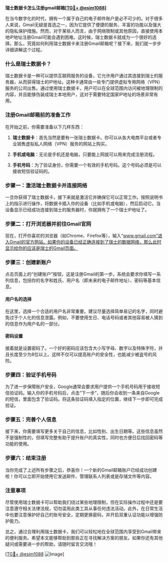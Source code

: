 **瑞士数据卡怎么注册gmail邮箱[[TG💪+ @esim1088](https://t.me/s/esim1088)]**

在当今数字化的时代，拥有一个属于自己的电子邮件账户是必不可少的。对于很多人来说，Gmail无疑是首选之一，因为它提供了便捷的服务、丰富的功能以及强大的隐私保护措施。然而，对于某些人而言，由于网络限制或其他原因，直接使用本地IP地址注册Gmail可能会遇到困难。这时候，瑞士数据卡就成为一个很好的选择。那么，究竟如何利用瑞士数据卡来注册Gmail邮箱呢？接下来，我们就一步步详细讲解这个过程。

### 什么是瑞士数据卡？

瑞士数据卡是一种可以提供互联网服务的设备，它允许用户通过其连接到瑞士的服务器，从而获得瑞士的IP地址。这种卡通常由一些专门提供虚拟专用网络（VPN）服务的公司出售。通过使用瑞士数据卡，用户可以在全球范围内访问被地理限制的内容，并且能够伪装成瑞士本地用户，这对于需要特定国家IP地址的场景非常有用。

### 注册Gmail邮箱前的准备工作

在开始之前，你需要准备以下几样东西：

1. **瑞士数据卡**：首先当然是要有一张瑞士数据卡。你可以从各大电商平台或者专业销售虚拟私人网络（VPN）服务的网站上购买。
   
2. **手机或电脑**：无论是手机还是电脑，只要能上网就可以用来完成注册流程。

3. **手机号码**：为了验证身份，你需要一个有效的手机号码。这个号码必须是可以接收短信验证码的。

### 步骤一：激活瑞士数据卡并连接网络

一旦你获得了瑞士数据卡，接下来就是激活它并确保它可以正常工作。按照说明书上的指示进行操作，将数据卡插入你的设备（比如手机或电脑），然后启动它。当设备显示已经成功连接到瑞士的服务器时，你就拥有了一个瑞士IP地址了。

### 步骤二：打开浏览器并前往Gmail官网

现在，打开你喜欢的浏览器（如Chrome、Firefox等），输入“www.gmail.com”进入Gmail的官方网站。如果你的设备已经正确连接到了瑞士的数据网络，那么此时显示给你的应该是瑞士的Gmail页面。

### 步骤三：创建新账户

点击页面上的“创建账户”按钮，这是注册Gmail的第一步。系统会要求你填写一系列信息，包括你的名字和姓氏、用户名（即未来的电子邮件地址）、密码等基本信息。

#### 用户名的选择

在这里，选择一个合适的用户名非常重要。建议尽量选择简单易记的名字，同时避免过于个人化的信息泄露。例如，不要使用生日、电话号码或者其他容易被人猜到的信息作为用户名的一部分。

#### 密码设置

接着就是设置密码了。一个好的密码应该包含大小写字母、数字以及特殊字符，并且长度至少为8位以上。这样不仅可以提高账户的安全性，也能减少被盗号的风险。

### 步骤四：验证手机号码

为了进一步保障账户安全，Google通常会要求用户提供一个手机号码用于接收短信验证码。输入你的手机号码后，点击“下一步”，随后你会收到一条来自Google的短信，里面包含了验证码。将这条验证码填入指定的位置，继续下一步即可完成验证。

### 步骤五：完善个人信息

接下来，你需要填写更多关于自己的信息，比如性别、出生日期等。这些信息虽然不是强制性的，但填写完整有助于提升账户的真实性，同时也方便日后找回密码等功能的使用。

### 步骤六：结束注册

当你完成了上述所有步骤之后，恭喜你！一个新的Gmail邮箱账户已经成功创建啦！你可以立即开始使用它发送邮件、管理联系人列表或是存储文件等内容。

### 注意事项

尽管使用瑞士数据卡可以帮助我们绕过某些地理限制，但在实际操作过程中还是要注意遵守相关法律法规，切勿滥用此类工具从事任何违法活动。此外，在日常生活中也要注意保护好自己的账号安全，定期更换密码，并开启双重认证功能以增强防护能力。

总之，通过合理利用瑞士数据卡，我们可以轻松地在全球范围内享受到Gmail带来的便利服务。希望本文能够帮助到那些正在寻找解决方案的朋友。如果你还有其他疑问或需要进一步的帮助，请随时留言交流哦！

[[TG💪+ @esim1088](https://t.me/s/esim1088) ![Image](https://i.postimg.cc/4NQfJmqS/Snipaste-2025-05-13-00-14-12.png)]